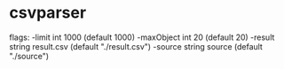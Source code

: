 # csvparser

flags:
  -limit int
        1000 (default 1000)
  -maxObject int
        20 (default 20)
  -result string
        result.csv (default "./result.csv")
  -source string
        source (default "./source")
